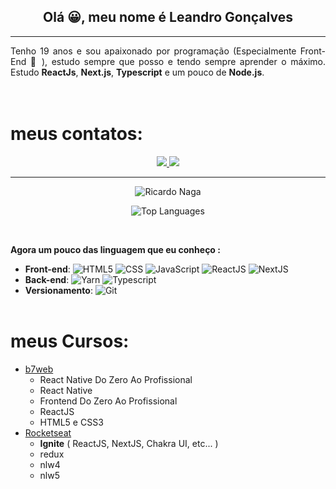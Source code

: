 <!-- Description -->
## <div align="center">Olá 😀, meu nome é **Leandro Gonçalves**</div>

<hr/>

<div align="justify">
 Tenho 19 anos e sou apaixonado por programação (Especialmente Front-End 🧡 ), estudo sempre que posso e tendo sempre aprender o máximo. Estudo <strong>ReactJs</strong>, <strong>Next.js</strong>, <strong>Typescript</strong> e um pouco de <strong>Node.js</strong>.
<br><br><br>

 <!-- Contacts -->

# meus contatos:
<div align="center">
  <a
    href="mailto:leandrogoncalvesprofissional@hotmail.com" target="_blank"
  >
    <img src="https://img.shields.io/badge/-Email-000?style=for-the-badge"/>
  </a>
  <a
    href="https://www.linkedin.com/in/leandro-gonçalves-277371208/" target="_blank"
  >
    <img src="https://img.shields.io/badge/-LinkedIn-0e76a8?style=for-the-badge"/>
  </a>
  
  

<hr/>



<!-- GitHub Stats -->
![Ricardo Naga](https://github-readme-stats.vercel.app/api?username=leandro-goncalves&theme=chartreuse-dark&show_icons=true)


![Top Languages](https://github-readme-stats.vercel.app/api/top-langs/?username=leandro-goncalves&theme=dark&layout=compact&card_width=445)
</div>

<!-- Skills -->
<br>

**Agora um pouco das linguagem que eu conheço :**
- **Front-end**: ![HTML5](https://img.shields.io/badge/-HTML5-333333?style=flat&logo=HTML5) ![CSS](https://img.shields.io/badge/-CSS-333333?style=flat&logo=CSS3&logoColor=1572B6) ![JavaScript](https://img.shields.io/badge/-JavaScript-333333?style=flat&logo=javascript) ![ReactJS](https://img.shields.io/badge/-React-333333?style=flat&logo=react) ![NextJS](https://img.shields.io/badge/-Next-333333?style=flat&logo=Next.js)
- **Back-end**: ![Yarn](https://img.shields.io/badge/-Yarn-333333?style=flat&logo=yarn&logoColor=007ACC) ![Typescript](https://img.shields.io/badge/-Typescript-333333?style=flat&logo=typescript)  
- **Versionamento**: ![Git](https://img.shields.io/badge/-Git-333333?style=flat&logo=git)
<br/><br/>

# meus Cursos:
  - [b7web](https://b7web.com.br)
    - React Native Do Zero Ao Profissional
    - React Native
    - Frontend Do Zero Ao Profissional
    - ReactJS
    - HTML5 e CSS3
  - [Rocketseat](rocketseat.com.br)
    - **Ignite** ( ReactJS, NextJS, Chakra UI, etc... )
    - redux
    - nlw4
    - nlw5
